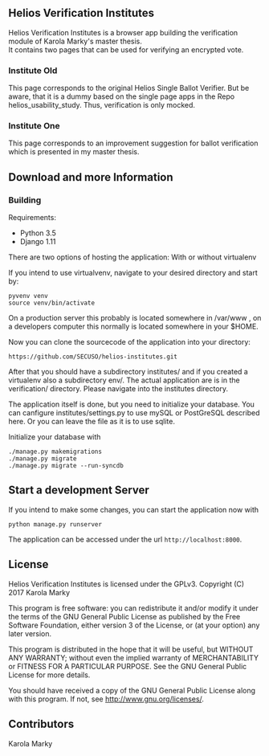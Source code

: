 ## Helios Verification Institutes
Helios Verification Institutes is a browser app building the verification module of Karola Marky's master thesis. <br />
It contains two pages that can be used for verifying an encrypted vote.

### Institute Old
This page corresponds to the original Helios Single Ballot Verifier. But be aware, that it is a dummy based on the single page apps in the Repo helios_usability_study. Thus, verification is only mocked.

### Institute One
This page corresponds to an improvement suggestion for ballot verification which is presented in my master thesis.  


## Download and more Information

### Building 

Requirements:
* Python 3.5
* Django 1.11

There are two options of hosting the application: With or without virtualenv 

If you intend to use virtualvenv, navigate to your desired directory and start by: 

    pyvenv venv
    source venv/bin/activate

On a production server this probably is located somewhere in /var/www , on a developers computer this normally is located somewhere in your $HOME.

Now you can clone the sourcecode of the application into your directory:

    https://github.com/SECUSO/helios-institutes.git

After that you should have a subdirectory institutes/ and if you created a virtualenv also a subdirectory env/. The actual application are is in the verification/ directory. Please navigate into the institutes directory. 

The application itself is done, but you need to initialize your database. You can canfigure institutes/settings.py to use mySQL or PostGreSQL described here. Or you can leave the file as it is to use sqlite. 

Initialize your database with

    ./manage.py makemigrations
    ./manage.py migrate
    ./manage.py migrate --run-syncdb
    
    
Start a development Server
--------------------------
If you intend to make some changes, you can start the application now with

    python manage.py runserver
    
The application can be accessed under the url `http://localhost:8000`.


## License

Helios Verification Institutes is licensed under the GPLv3. Copyright (C) 2017 Karola Marky

This program is free software: you can redistribute it and/or modify it under the terms of the GNU General Public License as published by the Free Software Foundation, either version 3 of the License, or (at your option) any later version.

This program is distributed in the hope that it will be useful, but WITHOUT ANY WARRANTY; without even the implied warranty of MERCHANTABILITY or FITNESS FOR A PARTICULAR PURPOSE. See the GNU General Public License for more details.

You should have received a copy of the GNU General Public License along with this program. If not, see http://www.gnu.org/licenses/.


## Contributors

Karola Marky
